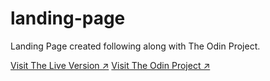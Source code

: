 # landing-page
Landing Page created following along with The Odin Project.

[Visit The Live Version ↗️](https://majegoid.github.io/landing-page/)
[Visit The Odin Project ↗️](https://www.theodinproject.com/)
